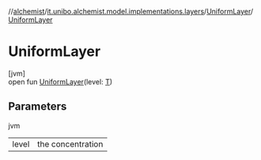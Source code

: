 //[alchemist](../../../index.md)/[it.unibo.alchemist.model.implementations.layers](../index.md)/[UniformLayer](index.md)/[UniformLayer](-uniform-layer.md)

# UniformLayer

[jvm]\
open fun [UniformLayer](-uniform-layer.md)(level: [T](../../it.unibo.alchemist.model.implementations.movestrategies.speed/-interact-with-others/index.md))

## Parameters

jvm

| | |
|---|---|
| level | the concentration |
